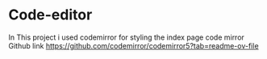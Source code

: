 # Code-editor

In This project i used codemirror for styling the index page 
code mirror Github link 
https://github.com/codemirror/codemirror5?tab=readme-ov-file
